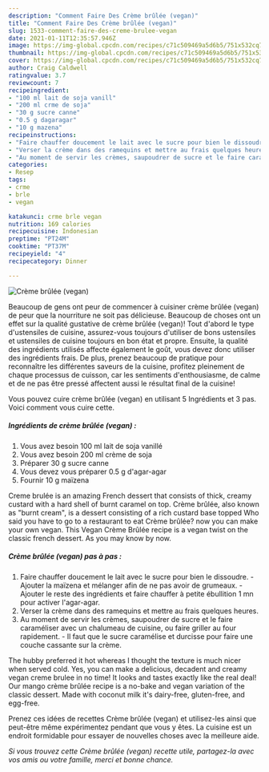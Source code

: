 ```yaml
---
description: "Comment Faire Des Crème brûlée (vegan)"
title: "Comment Faire Des Crème brûlée (vegan)"
slug: 1533-comment-faire-des-creme-brulee-vegan
date: 2021-01-11T12:35:57.946Z
image: https://img-global.cpcdn.com/recipes/c71c509469a5d6b5/751x532cq70/creme-brulee-vegan-photo-principale-de-la-recette.jpg
thumbnail: https://img-global.cpcdn.com/recipes/c71c509469a5d6b5/751x532cq70/creme-brulee-vegan-photo-principale-de-la-recette.jpg
cover: https://img-global.cpcdn.com/recipes/c71c509469a5d6b5/751x532cq70/creme-brulee-vegan-photo-principale-de-la-recette.jpg
author: Craig Caldwell
ratingvalue: 3.7
reviewcount: 7
recipeingredient:
- "100 ml lait de soja vanill"
- "200 ml crme de soja"
- "30 g sucre canne"
- "0.5 g dagaragar"
- "10 g mazena"
recipeinstructions:
- "Faire chauffer doucement le lait avec le sucre pour bien le dissoudre.  Ajouter la maïzena et mélanger afin de ne pas avoir de grumeaux.  Ajouter le reste des ingrédients et faire chauffer à petite ébullition 1 mn pour activer l&#39;agar-agar."
- "Verser la crème dans des ramequins et mettre au frais quelques heures."
- "Au moment de servir les crèmes, saupoudrer de sucre et le faire caraméliser avec un chalumeau de cuisine, ou faire griller au four rapidement. Il faut que le sucre caramélise et durcisse pour faire une couche cassante sur la crème."
categories:
- Resep
tags:
- crme
- brle
- vegan

katakunci: crme brle vegan 
nutrition: 169 calories
recipecuisine: Indonesian
preptime: "PT24M"
cooktime: "PT37M"
recipeyield: "4"
recipecategory: Dinner

---
```



![Crème brûlée (vegan)](https://img-global.cpcdn.com/recipes/c71c509469a5d6b5/751x532cq70/creme-brulee-vegan-photo-principale-de-la-recette.jpg)

Beaucoup de gens ont peur de commencer à cuisiner crème brûlée (vegan) de peur que la nourriture ne soit pas délicieuse. Beaucoup de choses ont un effet sur la qualité gustative de crème brûlée (vegan)! Tout d'abord le type d'ustensiles de cuisine, assurez-vous toujours d'utiliser de bons ustensiles et ustensiles de cuisine toujours en bon état et propre. Ensuite, la qualité des ingrédients utilisés affecte également le goût, vous devez donc utiliser des ingrédients frais. De plus, prenez beaucoup de pratique pour reconnaître les différentes saveurs de la cuisine, profitez pleinement de chaque processus de cuisson, car les sentiments d'enthousiasme, de calme et de ne pas être pressé affectent aussi le résultat final de la cuisine!

<!--inarticleads1-->

Vous pouvez cuire crème brûlée (vegan) en utilisant 5 Ingrédients et 3 pas. Voici comment vous cuire cette.

##### Ingrédients de crème brûlée (vegan) :

1. Vous avez besoin 100 ml lait de soja vanillé
1. Vous avez besoin 200 ml crème de soja
1. Préparer 30 g sucre canne
1. Vous devez vous préparer 0.5 g d&#39;agar-agar
1. Fournir 10 g maïzena


Creme brulée is an amazing French dessert that consists of thick, creamy custard with a hard shell of burnt caramel on top. Crème brûlée, also known as &#34;burnt cream&#34;, is a dessert consisting of a rich custard base topped Who said you have to go to a restaurant to eat Crème brûlée? now you can make your own vegan. This Vegan Crème Brûlée recipe is a vegan twist on the classic french dessert. As you may know by now. 

<!--inarticleads2-->

##### Crème brûlée (vegan) pas à pas :

1. Faire chauffer doucement le lait avec le sucre pour bien le dissoudre.  - Ajouter la maïzena et mélanger afin de ne pas avoir de grumeaux.  - Ajouter le reste des ingrédients et faire chauffer à petite ébullition 1 mn pour activer l&#39;agar-agar.
1. Verser la crème dans des ramequins et mettre au frais quelques heures.
1. Au moment de servir les crèmes, saupoudrer de sucre et le faire caraméliser avec un chalumeau de cuisine, ou faire griller au four rapidement. - Il faut que le sucre caramélise et durcisse pour faire une couche cassante sur la crème.


The hubby preferred it hot whereas I thought the texture is much nicer when served cold. Yes, you can make a delicious, decadent and creamy vegan creme brulee in no time! It looks and tastes exactly like the real deal! Our mango crème brûlée recipe is a no-bake and vegan variation of the classic dessert. Made with coconut milk it&#39;s dairy-free, gluten-free, and egg-free. 

<!--inarticleads1-->

<p>
Prenez ces idées de recettes Crème brûlée (vegan) et utilisez-les ainsi que peut-être même expérimentez pendant que vous y êtes. La cuisine est un endroit formidable pour essayer de nouvelles choses avec la meilleure aide.
</p>

<p>
<i>Si vous trouvez cette Crème brûlée (vegan) recette utile, partagez-la avec vos amis ou votre famille, merci et bonne chance.</i>
</p>
